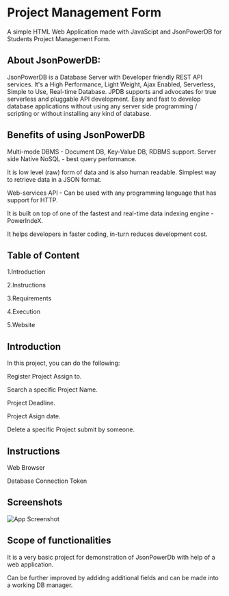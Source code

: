 
# Project Management Form



A simple HTML Web Application made with JavaScipt and JsonPowerDB for Students Project Management Form.




## About JsonPowerDB:

JsonPowerDB is a Database Server with Developer friendly REST API services. It's a High Performance, Light Weight, Ajax Enabled, Serverless, Simple to Use, Real-time Database.
JPDB supports and advocates for true serverless and pluggable API development.
Easy and fast to develop database applications without using any server side programming / scripting or without installing any kind of database.

## Benefits of using JsonPowerDB
Multi-mode DBMS - Document DB, Key-Value DB, RDBMS support.
Server side Native NoSQL - best query performance.

It is low level (raw) form of data and is also human readable.
Simplest way to retrieve data in a JSON format.

Web-services API - Can be used with any programming language that has support for HTTP.

It is built on top of one of the fastest and real-time data indexing engine - PowerIndeX.

It helps developers in faster coding, in-turn reduces development cost.
## Table of Content

1.Introduction

2.Instructions

3.Requirements

4.Execution

5.Website
## Introduction
In this project, you can do the following:

Register Project Assign to.

Search a specific Project Name.

Project Deadline.

Project Asign date.

Delete a specific Project submit by someone.

## Instructions
Web Browser

Database Connection Token

## Screenshots

![App Screenshot](https://via.placeholder.com/468x300?text=App+Screenshot+Here)


## Scope of functionalities
It is a very basic project for demonstration of JsonPowerDb with help of a web application.

Can be further improved by addidng additional fields and can be made into a working DB manager.